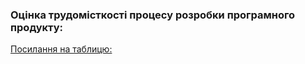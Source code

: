 ### Оцінка трудомісткості процесу розробки програмного продукту:

[ Посилання на таблицю: ](https://docs.google.com/spreadsheets/d/1hKHnB4Bh0gBK7ewaeu9ROLRInxOWObSwy2-j3nUFfOU/edit?usp=sharing)
